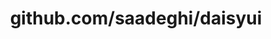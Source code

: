 ---
layout: post
title: github.com/saadeghi/daisyui
categories: link
tags: [انگلیسی, گیت‌هاب, برنامه‌نویسی]
---